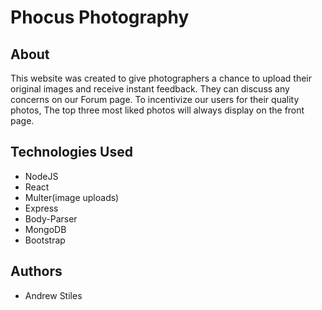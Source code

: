 # Phocus Photography

## About

This website was created to give photographers a chance to upload their original images and receive instant feedback.  They can discuss any concerns on our Forum page.  To incentivize our users for their quality photos, The top three most liked photos will always display on the front page.

## Technologies Used

- NodeJS
- React
- Multer(image uploads)
- Express
- Body-Parser
- MongoDB
- Bootstrap

## Authors

- Andrew Stiles



